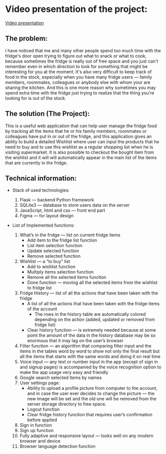 # Video presentation of the project:

[Video presentation](https://youtu.be/JW-QwixgMnc)


## The problem:

I have noticed that me and many other people spend too much time with the fridge's door open trying to figure out what to snack or what to cook, because sometimes the fridge is really out of free space and you just can't remember even in which direction to look for something that might be interesting for you at the moment. It's also very difficult to keep track of food in the stock, especially when you have many fridge users — family members, roommates, colleagues or anybody else with whom your are sharing the kitchen. And this is one more reason why sometimes you may spend extra time with the fridge just trying to realize that the thing you’re looking for is out of the stock. 


## The solution (The Project):

This is a useful web application that can help user manage the fridge food by tracking all the items that he or his family members, roommates or colleagues have put in or out of the fridge, and this application gives an ability to build a detailed Wishlist where user can input the products that he need to buy and to use this wishlist as a regular shopping list when he is visiting supermarket. It is also possible to checkout the bought item from the wishlist and it will will automatically appear in the main list of the items that are currently in the fridge. 


## Technical information:

- Stack of used technologies:
    1. Flask — backend Python framework
    2. SQLite3 — database to store users data on the server
    3. JavaScript, html and css — front end part
    4. Figma — for layout design

- List of Implemented functions:
    1. What’s in the fridge — list on current fridge items
        - Add item to the fridge list function
        - List item selection function
        - Update selected function 
        - Remove selected function
    2. Wishlist — a “to buy” list
        - Add to wishlist function
        - Multiply items selection function
        - Remove all the selected items function
        - Done function — moving all the selected items from the wishlist to fridge list
    3. Fridge History — list of all the actions that have been taken with the fridge
        - A list of all the actions that have been taken with the fridge items of the account
            - The rows in the history table are automatically colored depending on the action (added, updated or removed from fridge list)
        - Clear history function — is extremely needed because at some point the amount of the data in the history database may be so enormous that it may lag on the user’s browser
    4. Filter function — an algorithm that comparing filter input and the items in the tables word by word to show not only the final result but all the items that starts with the same words and doing it on real time
    5. Voice input — any text or number input in the app (except of sign in and signup pages) is accompanied by the voice recognition option to make the app usage very easy and friendly
    6. Google search selected items by names
    7. User settings page:
        - Ability to upload a profile picture from computer to the account, and in case the user ever decides to change the picture — the new image will be set and the old one will be removed from the server storage directory to free space.
        - Logout function
        - Clear fridge history function that requires user’s confirmation before applied
    8. Sign in function
    9. Sign up function
    10. Fully adaptive and responsive layout — looks well on any modern browser and device
    11. Browser language detection function



